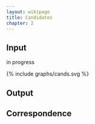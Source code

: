 ```yaml
---
layout: wikipage
title: Candidates
chapter: 2
---
```


## Input

in progress

{% include graphs/cands.svg %}

## Output

## Correspondence